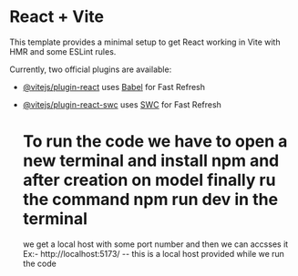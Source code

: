 # React + Vite

This template provides a minimal setup to get React working in Vite with HMR and some ESLint rules.

Currently, two official plugins are available:

- [@vitejs/plugin-react](https://github.com/vitejs/vite-plugin-react/blob/main/packages/plugin-react/README.md) uses [Babel](https://babeljs.io/) for Fast Refresh
- [@vitejs/plugin-react-swc](https://github.com/vitejs/vite-plugin-react-swc) uses [SWC](https://swc.rs/) for Fast Refresh

  # To run the code we have to open a new terminal and install npm and after creation on model finally ru the command npm run dev in the terminal
  we get a local host with some port number and then we can accsses it
  Ex:- http://localhost:5173/
  -- this is a local host provided while we run the code
  
